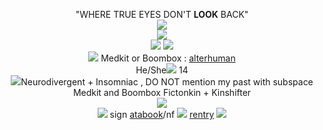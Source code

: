 <p align="center">
  "WHERE TRUE EYES DON'T <B>LOOK</B> BACK" <br><img src="https://64.media.tumblr.com/ed405ae031fd64647f617e3bb5171ffb/c3cfc3267c678853-2a/s400x600/aa77b604eb0a0011314d5140c1e2ef3fb5ce5482.pnj"><br> <img src="https://64.media.tumblr.com/f848a78a6d1d83a5eb272db563173a6a/b572a179094d603f-8d/s75x75_c1/f5301e3d2c3432a286f52b781585a59a731652c7.gifv"><br>
  <img src="https://media1.tenor.com/m/lKhZQ8IETIMAAAAC/medkit-phighting.gif"<br>
  <Img src="https://media.discordapp.net/attachments/1112204674083344486/1178474435452338258/ezgif.com-resize_5.gif?ex=657646d8&is=6563d1d8&hm=3b9095abd19ce76e6fdc24f32ff54ae7657d53602fa39edf47a96b14f21e4323&=&width=402&height=416"><br<
<img align="center" <img src="https://media.discordapp.net/attachments/1112204674083344486/1178474435452338258/ezgif.com-resize_5.gif?ex=657646d8&is=6563d1d8&hm=3b9095abd19ce76e6fdc24f32ff54ae7657d53602fa39edf47a96b14f21e4323&=&width=402&height=416">
<br> <img src="https://64.media.tumblr.com/941fe0b1502e14f6c6a4f200b838c99e/58746fc41913af53-06/s75x75_c1/6da3e8119f4b0497172d55475f1cf8b5c235f631.gifv"> Medkit or Boombox : <a href="https://alterhumanity.fandom.com/wiki/Alterhuman" title="alterhuman info"> alterhuman</a> <br>
  He/She<img src="https://64.media.tumblr.com/cf33397e09c7465d38a2be6466648104/947c97dfa206d4c9-61/s75x75_c1/b9d09e9fd424b7c567034fb9780b2ae282d25611.gifv">  14 <br><img src="https://64.media.tumblr.com/f51a1c0168f0d396c7686d2e20db86e6/677352c2cfecb1b5-39/s75x75_c1/fcd52a95345da90ee1fae26d5d352eafea2b1e42.gifv"<br>Neurodivergent + Insomniac ,  DO NOT mention my past with subspace<br>Medkit and Boombox Fictonkin + Kinshifter
  <br><img src="https://64.media.tumblr.com/59b1d2933578c736f5d58d92b7582186/c1eb8812e826ed67-5f/s400x600/12b8c9a47fffe78d1284237aaf43e7f5693b1cfe.gifv"><br> <Img src="https://64.media.tumblr.com/328767b9f0f6e1e3101f8a13c8decc54/58746fc41913af53-27/s75x75_c1/c6c1b041e15117e8cb8fba03d0c6eff4aa139fbc.gifv"> sign <a href="https://medkitzz.atabook.org/" title="ata">atabook</a>/nf <img src="https://64.media.tumblr.com/377f5ce6b09c5165f8ace4b5dbfccf0a/e6b21a129b8813ba-33/s75x75_c1/16a0b8c3faad9b196bb8ac29436a049da9b65059.gifv"> <a href="https://rentry.co/Rainboxx" title="rentry">rentry</a>  <img src="https://64.media.tumblr.com/328767b9f0f6e1e3101f8a13c8decc54/58746fc41913af53-27/s75x75_c1/c6c1b041e15117e8cb8fba03d0c6eff4aa139fbc.gifv"><BR>
